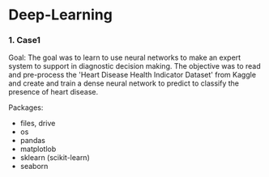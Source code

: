 # Deep-Learning

### 1. Case1

Goal: The goal was to learn to use neural networks to make an expert system to support in diagnostic decision making.
The objective was to read and pre-process the 'Heart Disease Health Indicator Dataset' from Kaggle and create and train
a dense neural network to predict to classify the presence of heart disease.

Packages:
* files, drive
* os
* pandas
* matplotlob
* sklearn (scikit-learn)
* seaborn
